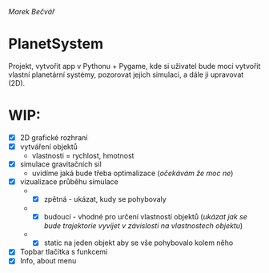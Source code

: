 *Marek Bečvář*

# PlanetSystem

Projekt, vytvořit app v Pythonu + Pygame, kde si uživatel bude moci vytvořit vlastní planetární systémy, pozorovat jejich simulaci, a dále ji upravovat (2D).

# WIP:
* [x] 2D grafické rozhraní
* [x] vytváření objektů
  - vlastnosti = rychlost, hmotnost
* [x] simulace gravitačních sil
  - uvidíme jaká bude třeba optimalizace (*očekávám že moc ne*)
* [x] vizualizace průběhu simulace
  - * [x] zpětná - ukázat, kudy se pohybovaly
  - * [x] budoucí - vhodné pro určení vlastností objektů (*ukázat jak se bude trajektorie vyvíjet v závislosti na vlastnostech objektu*)  
  - * [x] static na jeden objekt aby se vše pohybovalo kolem něho
* [x] Topbar tlačítka s funkcemi
* [x] Info, about menu
